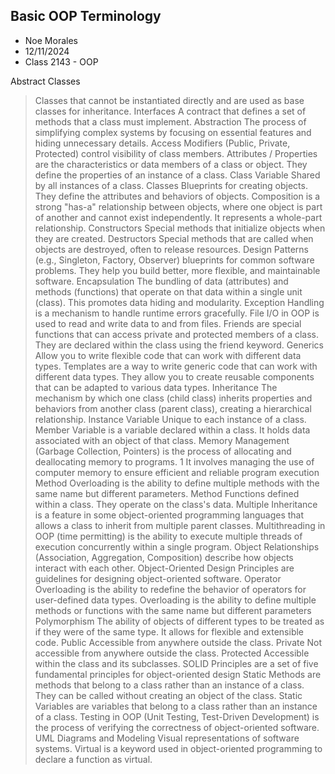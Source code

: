 ## Basic OOP Terminology
* Noe Morales
* 12/11/2024
* Class 2143 - OOP

 Abstract Classes 
> Classes that cannot be instantiated directly and are used as base classes for inheritance.
 Interfaces
> A contract that defines a set of methods that a class must implement.
 Abstraction
> The process of simplifying complex systems by focusing on essential features and hiding unnecessary details.
 Access Modifiers (Public, Private, Protected)
> control visibility of class members.
 Attributes / Properties
> are the characteristics or data members of a class or object. They define the properties of an instance of a class.
 Class Variable
> Shared by all instances of a class.
 Classes
> Blueprints for creating objects. They define the attributes and behaviors of objects.
 Composition
> is a strong "has-a" relationship between objects, where one object is part of another and cannot exist independently. It represents a whole-part relationship.
 Constructors
> Special methods that initialize objects when they are created.
 Destructors
> Special methods that are called when objects are destroyed, often to release resources.
 Design Patterns (e.g., Singleton, Factory, Observer)
> blueprints for common software problems. They help you build better, more flexible, and maintainable software.
 Encapsulation
> The bundling of data (attributes) and methods (functions) that operate on that data within a single unit (class). This promotes data hiding and modularity.
 Exception Handling
> is a mechanism to handle runtime errors gracefully.
 File I/O in OOP
> is used to read and write data to and from files.
 Friends
> are special functions that can access private and protected members of a class. They are declared within the class using the friend keyword.
 Generics
> Allow you to write flexible code that can work with different data types.
 Templates
>are a way to write generic code that can work with different data types. They allow you to create reusable components that can be adapted to various data types.
 Inheritance
> The mechanism by which one class (child class) inherits properties and behaviors from another class (parent class), creating a hierarchical relationship.
 Instance Variable
> Unique to each instance of a class.
 Member Variable
> is a variable declared within a class. It holds data associated with an object of that class.
 Memory Management (Garbage Collection, Pointers)
> is the process of allocating and deallocating memory to programs. 1  It involves managing the use of computer memory to ensure efficient and reliable program execution
 Method Overloading
> is the ability to define multiple methods with the same name but different parameters.
 Method
> Functions defined within a class. They operate on the class's data.
 Multiple Inheritance
> is a feature in some object-oriented programming languages that allows a class to inherit from multiple parent classes.
 Multithreading in OOP (time permitting)
> is the ability to execute multiple threads of execution concurrently within a single program.
 Object Relationships (Association, Aggregation, Composition)
> describe how objects interact with each other.
 Object-Oriented Design Principles
> are guidelines for designing object-oriented software.
 Operator Overloading
> is the ability to redefine the behavior of operators for user-defined data types.
 Overloading
> is the ability to define multiple methods or functions with the same name but different parameters
 Polymorphism
> The ability of objects of different types to be treated as if they were of the same type. It allows for flexible and extensible code.
 Public
> Accessible from anywhere outside the class.
 Private
>  Not accessible from anywhere outside the class.
 Protected
> Accessible within the class and its subclasses. 
 SOLID Principles
> are a set of five fundamental principles for object-oriented design
 Static Methods
> are methods that belong to a class rather than an instance of a class. They can be called without creating an object of the class.
 Static Variables
> are variables that belong to a class rather than an instance of a class.
 Testing in OOP (Unit Testing, Test-Driven Development)
> is the process of verifying the correctness of object-oriented software.
 UML Diagrams and Modeling
>  Visual representations of software systems.
 Virtual
> is a keyword used in object-oriented programming to declare a function as virtual.

